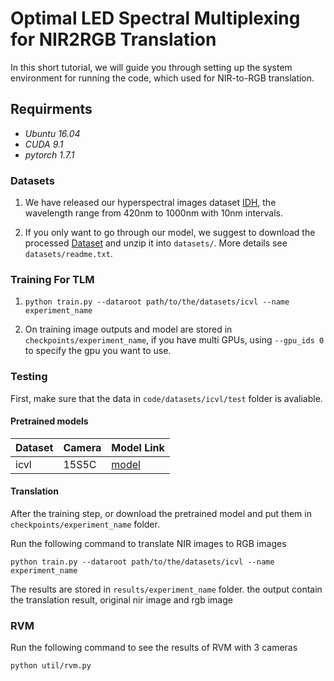 # Optimal LED Spectral Multiplexing for NIR2RGB Translation

In this short tutorial, we will guide you through setting up the system environment for running the code, which used for NIR-to-RGB translation.

## Requirments

- *Ubuntu 16.04*
- *CUDA 9.1*
- *pytorch 1.7.1*

### Datasets

1. We have released our hyperspectral images dataset [IDH](https://drive.google.com/file/d/1qDazg8VAYv8ZKpDfKjIBFiH3IHNPDMbb/view?usp=sharing), the wavelength range from 420nm to 1000nm with 10nm intervals.

2. If you only want to go through our model, we suggest to download the processed [Dataset](https://drive.google.com/file/d/1IoMJ7a0LidpMywXDmfJa3m8oifGHkq8O/view?usp=sharing) and unzip it into `datasets/`. More details see `datasets/readme.txt`.

### Training For TLM

1.
    ```
    python train.py --dataroot path/to/the/datasets/icvl --name experiment_name
    ```
    
2. On training image outputs and model are stored in `checkpoints/experiment_name`, if you have multi GPUs, using `--gpu_ids 0` to specify the gpu you want to use.


### Testing

First, make sure that the data in  `code/datasets/icvl/test` folder is avaliable.

#### Pretrained models 

|  Dataset    | Camera   | Model Link     |
|-------------|------------|-------------------|
| icvl |  15S5C |[model](https://drive.google.com/file/d/12Z8x_6KEpDKzEfFSXyy0eSdfA6oFEt71/view?usp=sharing)    |


#### Translation

After the training step, or download the pretrained model and put them in `checkpoints/experiment_name` folder.

Run the following command to translate NIR images to RGB images
    
    python train.py --dataroot path/to/the/datasets/icvl --name experiment_name
    
The results are stored in `results/experiment_name` folder. 
the output contain the translation result, original nir image and rgb image

### RVM
Run the following command to see the results of RVM with 3 cameras
    
    python util/rvm.py
    
